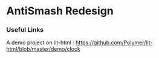 # AntiSmash Redesign

### Useful Links
A demo project on lit-html : https://github.com/Polymer/lit-html/blob/master/demo/clock
